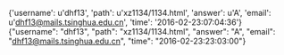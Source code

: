 {'username': u'dhf13', 'path': u'xz1134/1134.html', 'answer': u'A', 'email': u'dhf13@mails.tsinghua.edu.cn', 'time': '2016-02-23:07:04:36'}
{"username": "dhf13", "path": "xz1134/1134.html", "answer": "A", "email": "dhf13@mails.tsinghua.edu.cn", "time": "2016-02-23:23:03:00"}